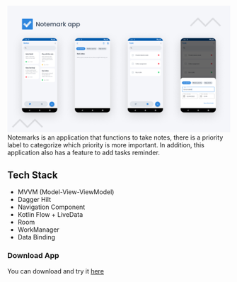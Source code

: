 ![thumbnail](asset/Thumbnail.png)
Notemarks is an application that functions to take notes, there is a priority label to categorize which priority is more important. In addition, this application also has a feature to add tasks reminder.

## Tech Stack
- MVVM (Model-View-ViewModel)
- Dagger Hilt
- Navigation Component
- Kotlin Flow + LiveData
- Room 
- WorkManager
- Data Binding

### Download App
You can download and try it [here](asset/apk)